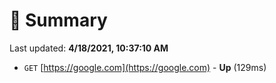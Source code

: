 # 📖 Summary
Last updated: **4/18/2021, 10:37:10 AM**

- `GET` [https://google.com](https://google.com) - **Up** (129ms)
